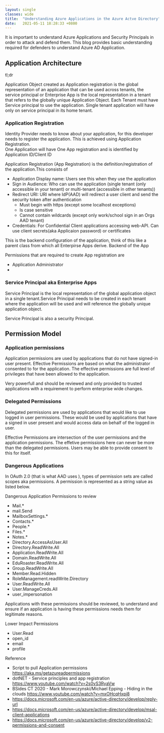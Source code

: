 ```yaml
---
layout: single
classes: wide
title:  "Understanding Azure Applications in the Azure Actve Directory"
date:   2021-05-11 18:28:33 +0800
--- 
```

It is important to understand Azure Applications and Security Principals in order to attack and defend them. This blog provides basic understanding required for defenders to understand Azure AD Application. 

## Application Architecture
tl;dr

Application Object created as Application registration is the global representation of an application that can be used across tenants, the service principal or Enterprise App is the local representation in a tenant that refers to the globally unique Application Object. Each Tenant must have Service principal to use the application. Single tenant application will have only on service principal in its home tenant. 

### Application Registration

Identity Provider needs to know about your application, for this developer needs to register the application. This is achieved using Application Registration.   
One Application will have One App registration and is identified by Application ID/Client ID

 Application Registration (App Registration) is the definition/registration of the application.This consists of   
 - Application Display name: Users see this when they use the application  
 - Sign in Audience: Who can use the application (single tenant (only accessible in your tenant) or multi-tenant (accessible in other tenants))
 - Redirect URI: URI where IdP(AAD) will redirect a user client and send the security token after authentication
     - Must begin with https (except some localhost exceptions)
     - Is case sensitive
     - Cannot contain wildcards (except only work/school sign in an Orgs AAD tenant)
 - Credentials: For Confidential Client applications accessing web-API. Can use client secrets(aka Applicaion password) or certificates
  
This is the backend configuration of the application, think of this like a parent class from which all Enterpirse Apps derive. Backend of the App


Permissions that are required to create App registration are
- Application Administrator
- 

### Service Principal aka Enterprise Apps

Service Principal is the local representation of the global application object in a single tenant.Service Principal needs to be created in each tenant where the application will be used and will reference the globally unique application object.  

Service Principal is also a security Principal. 

## Permission Model

### Application permissions
Application permissions are used by applications that do not have signed-in user present. 
Effective Permissions  are based on what the administrator consented to for the application. 
The effective permissions are full level of privileges that have been allowed to the application. 

Very powerfull and should be reviewed and only provided to trusted applications with a requirement to perform enterprise wide changes. 


### Delegated Permissions

Delegated permissions are used by applications that would like to use logged in user permissions. These would be used by applications that have a signed in user present and would access data on behalf of the logged in user. 

Effective Permissions are intersection of the user permissions and the application permissions. The effetive permissions here can never be more than the delegated permissions.
Users may be able to provide consent to this for itself. 

### Dangerous Applications

In OAuth 2.0 (that is what AAD uses ), types of permission sets are called scopes aka permissions. A permission is represented as a string value as listed below.
 
Dangerous Application Permissions to review

- Mail.*   
- mail.Send  
- MailboxSettings.*
- Contacts.*
- People.*
- Files.*
- Notes.*
- Directory.AccessAsUser.All
- Directory.ReadWrite.All
- Application.ReadWrite.All
- Domain.ReadWrite.All
- EduRoaster.ReadWrite.All
- Group.ReadWrite.All
- Member.Read.Hidden
- RoleManagement.readWrite.Directory
- User.ReadWrite.All
- User.ManageCreds.All
- user_impersonation

Applications with these permissions should be reviewed, to understand and ensure if an application is having these permissions needs them for legitimate reasons. 

Lower Impact Permissions

- User.Read
- open_id
- email
- profile



Reference
- Script to pull Application permissions https://aka.ms/getazureadpermissions 
- dotNET - Service principles and app registration https://www.youtube.com/watch?v=2s0vS3RyaVw 
- BSides CT 2020 - Mark Morowczynski/Michael Epping - Hiding in the clouds https://www.youtube.com/watch?v=mxOHcqHxpi8
- https://docs.microsoft.com/en-us/azure/active-directory/develop/reply-url
- https://docs.microsoft.com/en-us/azure/active-directory/develop/msal-client-applications 
- https://docs.microsoft.com/en-us/azure/active-directory/develop/v2-permissions-and-consent